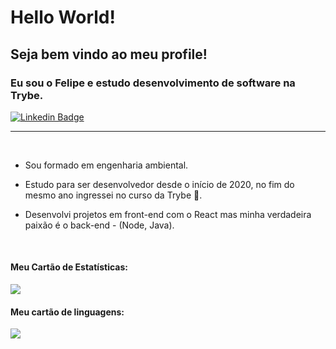 # Hello World!

## Seja bem vindo ao meu profile!

### Eu sou o Felipe e estudo desenvolvimento de software na Trybe.


[![Linkedin Badge](https://img.shields.io/badge/-LinkedIn-blue?style=flat-square&logo=Linkedin&logoColor=white&link=https://www.linkedin.com/in/fagnerpsantos/)](https://www.linkedin.com/in/felipe-de-carvalho-lopes-cardoso/)

<hr>
<br>

- Sou formado em engenharia ambiental.

- Estudo para ser desenvolvedor desde o início de 2020, no fim do mesmo ano ingressei no curso da Trybe 🚀. 

- Desenvolvi projetos em front-end com o React mas minha verdadeira paixão é o back-end - (Node, Java).

<br>
<h4> Meu Cartão de Estatísticas: </h3>
<img align="center" src="https://github-readme-stats.vercel.app/api?username=felipedclc" />
<br>
<h4> Meu cartão de linguagens: </h3>
<img align="center" src="https://github-readme-stats.vercel.app/api/top-langs/?username=felipedclc" />

<!-- * Meu Cartão de Estatísticas:

[![GitHub stats](https://github-readme-stats.vercel.app/api?username=felipedclc)](https://github.com/felipedclc)

* Meu cartão de linguagens:

[![Top Langs](https://github-readme-stats.vercel.app/api/top-langs/?username=felipedclc)](https://github.com/felipedclc) -->

